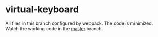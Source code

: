 # virtual-keyboard
All files in this branch configured by webpack. The code is minimized.
Watch the working code in the [master](https://github.com/svensktutby/virtual-keyboard/) branch.
